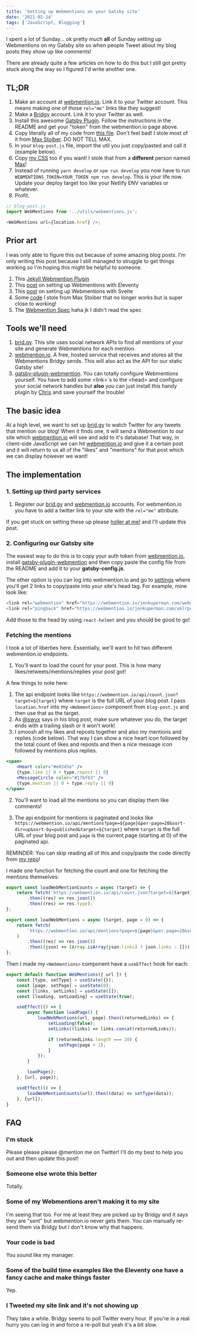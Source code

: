 ```yaml
---
title: 'Setting up Webmentions on your Gatsby site'
date: '2021-02-14'
tags: ['JavaScript, Blogging']
---
```


I spent a lot of Sunday... ok pretty much **all** of Sunday setting up Webmentions on my Gatsby site so when people Tweet about my blog posts they show up like comments!

<Tweet tweetLink="jkup/status/1360786533280800775" />

There are already quite a few articles on how to do this but I still got pretty stuck along the way so I figured I'd write another one.

## TL;DR

1. Make an account at <a href="https://webmention.io/">webmention.io</a>. Link it to your Twitter account. This means making one of those `rel="me"` links like they suggest!
1. Make a <a href="https://brid.gy/">Bridgy</a> account. Link it to your Twitter as well.
1. Install this awesome <a href="https://github.com/ChristopherBiscardi/gatsby-plugin-webmention">Gatsby Plugin</a>. Follow the instructions in the README and get your "token" from the webmention.io page above.
1. Copy literally all of my code from <a href="https://github.com/jkup/jonkuperman.com/blob/master/src/utils/webmentions.js">this file</a>. Don't feel bad! I stole most of it from <a href="https://twitter.com/mxstbr">Max Stoiber</a>. DO NOT TELL MAX.
1. In your `blog-post.js` file, import the util you just copy/pasted and call it (example below).
1. Copy <a href="https://github.com/jkup/jonkuperman.com/blob/master/src/components/global.css#L316">my CSS</a> too if you want! I stole that from a **different** person named <a href="https://twitter.com/mxbck">Max</a>!
1. Instead of running `yarn develop` or `npm run develop` you now have to run `WEBMENTIONS_TOKEN=YOUR_TOKEN npm run develop`. This is your life now. Update your deploy target too like your Netlify ENV variables or whatever.
1. Profit.

```javascript
// blog-post.js
import WebMentions from '../utils/webmentions.js';

<WebMentions url={location.href} />;
```

## Prior art

I was only able to figure this out because of some amazing blog posts. I'm only writing this post because I still managed to struggle to get things working so I'm hoping this might be helpful to someone.

1. This <a href="https://github.com/aarongustafson/jekyll-webmention_io">Jekyll Webmention Plugin</a>
1. This <a href="https://mxb.dev/blog/using-webmentions-on-static-sites/">post</a> on setting up Webmentions with Eleventy
1. This <a href="https://www.swyx.io/clientside-webmentions/">post</a> on setting up Webmentions with Svelte
1. Some <a href="https://github.com/mxstbr/mxstbr.com/blob/49aceb93a43d1e87736f204f26c07e203cb2a0e1/components/WebMentions/WebMentionCounts.js">code</a> I stole from Max Stoiber that no longer works but is super close to working!
1. The <a href="https://www.w3.org/TR/webmention/">Webmention Spec</a> haha jk I didn't read the spec

## Tools we'll need

1. <a href="https://brid.gy/">brid.gy</a>. This site uses social network APIs to find all mentions of your site and generate Webmentions for each mention.
1. <a href="https://webmention.io/">webmention.io</a>. A free, hosted service that receives and stores all the Webmentions Bridgy sends. This will also act as the API for our static Gatsby site!
1. <a href="https://github.com/ChristopherBiscardi/gatsby-plugin-webmention">gatsby-plugin-webmention</a>. You can totally configure Webmentions yourself. You have to add some &lt;link>`s to the &lt;head> and configure your social network handles but **also** you can just install this handy plugin by <a href="https://twitter.com/chrisbiscardi">Chris</a> and save yourself the trouble!

## The basic idea

At a high level, we want to set up <a href="https://brid.gy/">brid.gy</a> to watch Twitter for any tweets that mention our blog! When it finds one, it will send a Webmention to our site which <a href="https://webmention.io/">webmention.io</a> will see and add to it's database! That way, in client-side JavaScript we can hit <a href="https://webmention.io/">webmention.io</a> and give it a certain post and it will return to us all of the "likes" and "mentions" for that post which we can display however we want!

## The implementation

### 1. Setting up third party services

1. Register our <a href="https://brid.gy/">brid.gy</a> and <a href="https://webmention.io/">webmention.io</a> accounts. For webmention.io you have to add a twitter link to your site with the `rel="me"` attribute.

If you get stuck on setting these up please <a href="https://twitter.com/intent/tweet/?text=@jkup%20how%20could%20you">holler at me!</a> and I'll update this post.

### 2. Configuring our Gatsby site

The easiest way to do this is to copy your auth token from <a href="https://webmention.io/">webmention.io</a>, install <a href="https://github.com/ChristopherBiscardi/gatsby-plugin-webmention">gatsby-plugin-webmention</a> and then copy paste the config file from the README and add it to your **gatsby-config.js**.

The other option is you can log into webmention.io and go to <a href="https://webmention.io/settings">settings</a> where you'll get 2 links to copy/paste into your site's head tag. For example, mine look like:

```javascript
<link rel="webmention" href="https://webmention.io/jonkuperman.com/webmention" />
<link rel="pingback" href="https://webmention.io/jonkuperman.com/xmlrpc" />
```

Add those to the head by using `react-helmet` and you should be good to go!

### Fetching the mentions

I took a lot of liberties here. Essentially, we'll want to hit two different webmention.io endpoints.

1. You'll want to load the count for your post. This is how many likes/retweets/mentions/replies your post got!

A few things to note here:

1. The api endpoint looks like `https://webmention.io/api/count.json?target=${target}` where `target` is the full URL of your blog post. I pass `location.href` into my `<Webmentions>` component from `blog-post.js` and then use that as the target.
1. As <a href="https://twitter.com/swyx">@swyx</a> says in his blog post, make sure whatever you do, the target ends with a trailing slash or it won't work!
1. I smoosh all my likes and reposts together and also my mentions and replies (code below). That way I can show a nice heart icon followed by the total count of likes and reposts and then a nice message icon followed by mentions plus replies.

```jsx
<span>
    <Heart color="#e0245e" />
    {type.like || 0 + type.repost || 0}
    <MessageCircle color="#17bf63" />
    {type.mention || 0 + type.reply || 0}
</span>
```

2. You'll want to load all the mentions so you can display them like comments!

1. The api endpoint for mentions is paginated and looks like `https://webmention.io/api/mentions?page=${page}&per-page=20&sort-dir=up&sort-by=published&target=${target}` where `target` is the full URL of your blog post and `page` is the current page (starting at 0) of the paginated api.

REMINDER: You can skip reading all of this and copy/paste the code directly from <a href="https://github.com/jkup/jonkuperman.com/blob/master/src/utils/webmentions.js">my repo</a>!

I made one function for fetching the count and one for fetching the mentions themselves:

```javascript
export const loadWebMentionCounts = async (target) => {
    return fetch(`https://webmention.io/api/count.json?target=${target}`)
        .then((res) => res.json())
        .then((res) => res.type);
};

export const loadWebMentions = async (target, page = 0) => {
    return fetch(
        `https://webmention.io/api/mentions?page=${page}&per-page=20&sort-dir=up&sort-by=published&target=${target}`
    )
        .then((res) => res.json())
        .then((json) => (Array.isArray(json.links) ? json.links : []));
};
```

Then I made my `<Webmentions>` component have a `useEffect` hook for each:

```javascript
export default function WebMentions({ url }) {
    const [type, setType] = useState({});
    const [page, setPage] = useState(0);
    const [links, setLinks] = useState([]);
    const [loading, setLoading] = useState(true);

    useEffect(() => {
        async function loadPage() {
            loadWebMentions(url, page).then((returnedLinks) => {
                setLoading(false);
                setLinks((links) => links.concat(returnedLinks));

                if (returnedLinks.length === 20) {
                    setPage(page + 1);
                }
            });
        }

        loadPage();
    }, [url, page]);

    useEffect(() => {
        loadWebMentionCounts(url).then((data) => setType(data));
    }, [url]);
}
```

## FAQ

### I'm stuck

Please please please @mention me on Twitter! I'll do my best to help you out and then update this post!

### Someone else wrote this better

Totally.

### Some of my Webmentions aren't making it to my site

I'm seeing that too. For me at least they are picked up by Bridgy and it says they are "sent" but webmention.io never gets them. You can manually re-send them via Bridgy but I don't know why that happens.

### Your code is bad

You sound like my manager.

### Some of the build time examples like the Eleventy one have a fancy cache and make things faster

Yep.

### I Tweeted my site link and it's not showing up

They take a while. Bridgy seems to poll Twitter every hour. If you're in a real hurry you can log in and force a re-poll but yeah it's a bit slow.
